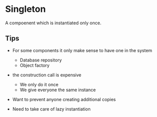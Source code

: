# Singleton

A compoenent which is instantiated only once.

## Tips
* For some components it only make sense to have one in the system
  - Database repository
  - Object factory

* the construction call is expensive
  - We only do it once
  - We give everyone the same instance

* Want to prevent anyone creating additional copies
* Need to take care of lazy instantiation

